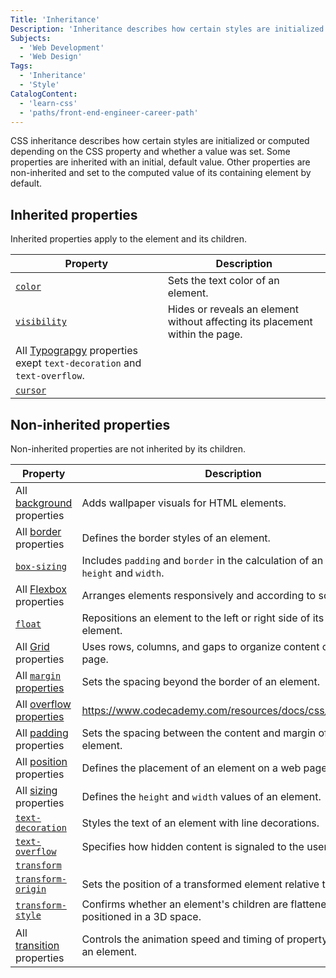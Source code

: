 ```yaml
---
Title: 'Inheritance'
Description: 'Inheritance describes how certain styles are initialized or computed depending on the CSS property and whether a value was set.'
Subjects:
  - 'Web Development'
  - 'Web Design'
Tags:
  - 'Inheritance'
  - 'Style'
CatalogContent:
  - 'learn-css'
  - 'paths/front-end-engineer-career-path'
---
```


CSS inheritance describes how certain styles are initialized or computed depending on the CSS property and whether a value was set. Some properties are inherited with an initial, default value. Other properties are non-inherited and set to the computed value of its containing element by default.

## Inherited properties

Inherited properties apply to the element and its children.

<!-- prettier-ignore -->
| Property | Description |
| --- | --- |
| [`color`](https://www.codecademy.com/resources/docs/css/colors/color) | Sets the text color of an element. |
| [`visibility`](https://www.codecademy.com/resources/docs/css/visibility) | Hides or reveals an element without affecting its placement within the page. |
| All [Typograpgy](https://www.codecademy.com/resources/docs/css/typography) properties exept `text-decoration` and `text-overflow`. |
| [`cursor`](https://www.codecademy.com/resources/docs/css/cursor) |

## Non-inherited properties

Non-inherited properties are not inherited by its children.

<!-- prettier-ignore -->
| Property | Description |
| --- | --- |
| All [background](https://www.codecademy.com/resources/docs/css/background) properties | Adds wallpaper visuals for HTML elements. | 
| All [border](https://www.codecademy.com/resources/docs/css/borders) properties | Defines the border styles of an element. |
| [`box-sizing`](https://www.codecademy.com/resources/docs/css/box-sizing) | Includes `padding` and `border` in the calculation of an element's `height` and `width`. |
| All [Flexbox](https://www.codecademy.com/resources/docs/css/flexbox) properties | Arranges elements responsively and according to screen size. |
| [`float`](https://www.codecademy.com/resources/docs/css/floats) | Repositions an element to the left or right side of its containing element. |
| All [Grid](https://www.codecademy.com/resources/docs/css/grids) properties | Uses rows, columns, and gaps to organize content on a web page. |
| All [`margin` properties](https://www.codecademy.com/resources/docs/css/margins) | Sets the spacing beyond the border of an element. |
| All [overflow properties](https://www.codecademy.com/resources/docs/css/overflow) |https://www.codecademy.com/resources/docs/css/background | Manages content that spills  outside of its box. |
| All [padding](https://www.codecademy.com/resources/docs/css/padding) properties | Sets the spacing between the content and margin of an element. |
| All [position](https://www.codecademy.com/resources/docs/css/position) properties | Defines the placement of an element on a web page. |  
| All [sizing](https://www.codecademy.com/resources/docs/css/sizing) properties | Defines the `height` and `width` values of an element. |
| [`text-decoration`](https://www.codecademy.com/resources/docs/css/typography/text-decoration) | Styles the text of an element with line decorations. |
| [`text-overflow`](https://www.codecademy.com/resources/docs/css/typography/text-overflow) | Specifies how hidden content is signaled to the user. |
| [`transform`](https://www.codecademy.com/resources/docs/css/transform-functions/transform) |
| [`transform-origin`](https://www.codecademy.com/resources/docs/css/transform-functions/transform-origin) | Sets the position of a transformed element relative to its origin. |
| [`transform-style`](https://www.codecademy.com/resources/docs/css/transform-functions/transform-style) | Confirms whether an element's children are flattened or positioned in a 3D space. |
| All [transition](https://www.codecademy.com/resources/docs/css/transition) properties | Controls the animation speed and timing of property changes in an element. |
